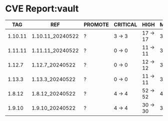 # CVE Report:vault
|   TAG   |       REF        | PROMOTE | CRITICAL |   HIGH   |  MEDIUM  |  LOW   | UNKNOWN |
|---------|------------------|---------|----------|----------|----------|--------|---------|
| 1.10.11 | 1.10.11_20240522 | ?       | 3 -> 3   | 17 -> 17 | 33 -> 33 | 2 -> 2 | 0 -> 0  |
| 1.11.11 | 1.11.11_20240522 | ?       | 0 -> 0   | 11 -> 11 | 32 -> 30 | 3 -> 1 | 0 -> 0  |
| 1.12.7  | 1.12.7_20240522  | ?       | 0 -> 0   | 12 -> 12 | 32 -> 30 | 3 -> 1 | 0 -> 0  |
| 1.13.3  | 1.13.3_20240522  | ?       | 0 -> 0   | 11 -> 11 | 35 -> 33 | 3 -> 1 | 0 -> 0  |
| 1.8.12  | 1.8.12_20240522  | ?       | 4 -> 4   | 52 -> 52 | 43 -> 43 | 4 -> 4 | 0 -> 0  |
| 1.9.10  | 1.9.10_20240522  | ?       | 4 -> 4   | 30 -> 30 | 31 -> 31 | 2 -> 2 | 0 -> 0  |
